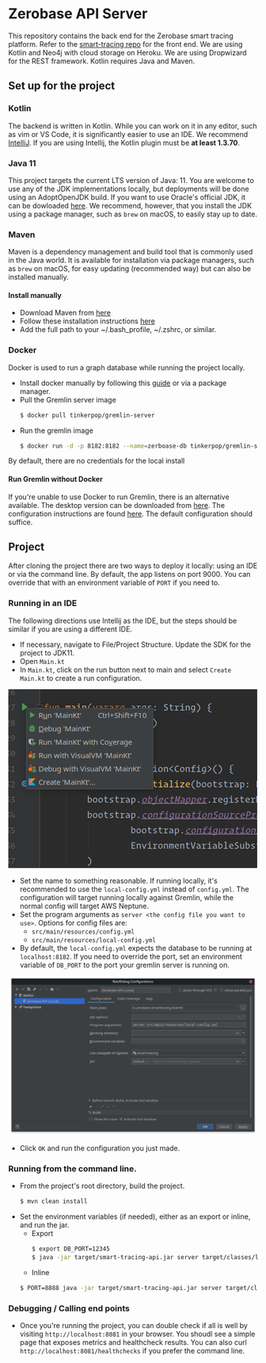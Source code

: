 # Zerobase API Server

This repository contains the back end for the Zerobase smart tracing platform. Refer to the [smart-tracing repo](https://github.com/zerobase-io/smart-tracing) for the front end. We are using Kotlin and Neo4j with cloud storage on Heroku. We are using Dropwizard for the REST framework. Kotlin requires Java and Maven.

## Set up for the project

### Kotlin
The backend is written in Kotlin. While you can work on it in any editor, such as vim or VS Code, it is significantly easier to use an IDE. We recommend [IntelliJ](https://www.jetbrains.com/idea/download/index.html).
If you are using Intellij, the Kotlin plugin must be **at least 1.3.70**.

### Java 11

This project targets the current LTS version of Java: 11. You are welcome to use any of the JDK implementations locally, but deployments
will be done using an AdoptOpenJDK build. If you want to use Oracle's official JDK, it can be dowloaded [here](https://www.oracle.com/java/technologies/javase-jdk11-downloads.html).
We recommend, however, that you install the JDK using a package manager, such as `brew` on macOS, to easily stay up to date.

### Maven
Maven is a dependency management and build tool that is commonly used in the Java world. It is available for installation via package
managers, such as `brew` on macOS, for easy updating (recommended way) but can also be installed manually.

#### Install manually
* Download Maven from [here](https://maven.apache.org/download.cgi)
* Follow these installation instructions [here](https://maven.apache.org/install.html)
* Add the full path to your ~/.bash_profile, ~/.zshrc, or similar.


### Docker
Docker is used to run a graph database while running the project locally.

* Install docker manually by following this [guide](https://www.docker.com/get-started) or via a package manager.
* Pull the Gremlin server image
    ```sh
    $ docker pull tinkerpop/gremlin-server
    ```
* Run the gremlin image
    ```sh
    $ docker run -d -p 8182:8182 --name=zerboase-db tinkerpop/gremlin-server:latest
    ```
By default, there are no credentials for the local install

#### Run Gremlin without Docker
If you're unable to use Docker to run Gremlin, there is an alternative available. The desktop version can be downloaded
from [here](https://www.apache.org/dyn/closer.lua/tinkerpop/3.4.6/apache-tinkerpop-gremlin-server-3.4.6-bin.zip). The configuration
instructions are found [here](http://tinkerpop.apache.org/docs/3.4.6/reference/#gremlin-server). The default configuration should
suffice.

## Project
After cloning the project there are two ways to deploy it locally: using an IDE or via the command line. By default, the app listens on
port 9000. You can override that with an environment variable of `PORT` if you need to.

### Running in an IDE
The following directions use Intellij as the IDE, but the steps should be similar if you are using a different IDE.

* If necessary, navigate to File/Project Structure. Update the SDK for the project to JDK11.
* Open `Main.kt`
* In `Main.kt`, click on the run button next to main and select `Create Main.kt` to create a run configuration.

![main](./images/main.png)

* Set the name to something reasonable. If running locally, it's recommended to use the `local-config.yml` instead of
`config.yml`. The configuration will target running locally against Gremlin, while the normal config will target AWS Neptune.
* Set the program arguments as `server <the config file you want to use>`. Options for config files are:
    * `src/main/resources/config.yml`
    * `src/main/resources/local-config.yml`
* By default, the `local-config.yml` expects the database to be running at `localhost:8182`. If you need to override the port,
set an environment variable of `DB_PORT` to the port your gremlin server is running on.

![env](./images/env.png)

* Click `OK` and run the configuration you just made.

### Running from the command line.
* From the project's root directory, build the project.
    ```sh
    $ mvn clean install
    ```
* Set the environment variables (if needed), either as an export or inline, and run the jar.
    * Export
        ```sh
        $ export DB_PORT=12345
        $ java -jar target/smart-tracing-api.jar server target/classes/local-config.yml
        ```
    * Inline
    ```sh
    $ PORT=8888 java -jar target/smart-tracing-api.jar server target/classes/local-config.yml
    ```
### Debugging / Calling end points
* Once you're running the project, you can double check if all is well by visiting `http://localhost:8081` in your browser. You
  shoudl see a simple page that exposes metrics and healthcheck results. You can also curl `http://localhost:8081/healthchecks` if
  you prefer the command line.
